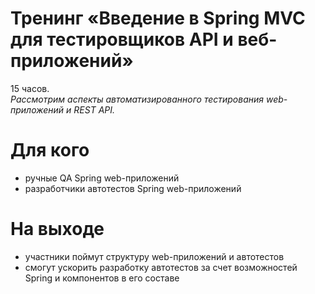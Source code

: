 # Тренинг «Введение в Spring MVC для тестировщиков API и веб-приложений»
15 часов.<br/>
_Рассмотрим аспекты автоматизированного тестирования web-приложений и REST API._

# Для кого 
- ручные QA Spring web-приложений
- разработчики автотестов Spring web-приложений

# На выходе 
- участники поймут структуру web-приложений и автотестов
- смогут ускорить разработку автотестов за счет возможностей Spring и компонентов в его составе
